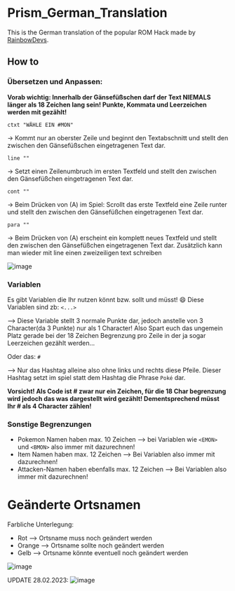 # Prism_German_Translation
This is the German translation of the popular ROM Hack made by [RainbowDevs](https://rainbowdevs.com).


## How to
### Übersetzen und Anpassen:

**Vorab wichtig: Innerhalb der Gänsefüßschen darf der Text __NIEMALS länger als 18 Zeichen__ lang sein! Punkte, Kommata und Leerzeichen werden mit gezählt!**

`ctxt "WÄHLE EIN #MON"`

 -> Kommt nur an oberster Zeile und beginnt den Textabschnitt und stellt den zwischen den Gänsefüßschen eingetragenen Text dar.

`line ""`

-> Setzt einen Zeilenumbruch im ersten Textfeld und stellt den zwischen den Gänsefüßchen eingetragenen Text dar.

`cont ""`

 -> Beim Drücken von (A) im Spiel: Scrollt das erste Textfeld eine Zeile runter und stellt den zwischen den Gänsefüßchen eingetragenen Text dar.

`para ""`

 -> Beim Drücken von (A) erscheint ein komplett neues Textfeld und stellt den zwischen den Gänsefüßchen eingetragenen Text dar. Zusätzlich kann man wieder mit line         einen zweizeiligen text schreiben 
 
 ![image](https://user-images.githubusercontent.com/11394683/168790538-a63b0020-6965-4050-9c15-0e161028745e.png)


### Variablen
Es gibt Variablen die Ihr nutzen könnt bzw. sollt und müsst! 😄 
Diese Variablen sind zb:
`<...>`

--> Diese Variable stellt 3 normale Punkte dar, jedoch anstelle von 3 Character(da 3 Punkte) nur als 1 Character! Also Spart euch das ungemein Platz gerade bei der 18     Zeichen Begrenzung pro Zeile in der ja sogar Leerzeichen gezählt werden...

Oder das:
`#`

--> Nur das Hashtag alleine also ohne links und rechts diese Pfeile.
    Dieser Hashtag setzt im spiel statt dem Hashtag die Phrase
    `Poké` dar.

**Vorsicht! Als Code ist # zwar nur ein Zeichen, für die 18 Char begrenzung wird jedoch das was dargestellt wird gezählt!
  Dementsprechend müsst Ihr # als 4 Character zählen!**
  
### Sonstige Begrenzungen
- Pokemon Namen haben max. 10 Zeichen --> bei Variablen wie `<EMON>` und `<BMON>` also immer mit dazurechnen!
- Item Namen haben max. 12 Zeichen --> Bei Variablen also immer mit dazurechnen!
- Attacken-Namen haben ebenfalls max. 12 Zeichen --> Bei Variablen also immer mit dazurechnen!


# Geänderte Ortsnamen
Farbliche Unterlegung:
 - Rot --> Ortsname muss noch geändert werden
 - Orange --> Ortsname sollte noch geändert werden
 - Gelb --> Ortsname könnte eventuell noch geändert werden

![image](https://user-images.githubusercontent.com/11394683/169313304-5e7a622a-5aa0-49ee-a991-78e9ed0c9444.png)


UPDATE 28.02.2023:
![image](https://user-images.githubusercontent.com/11394683/221959444-436cd728-14d6-4d5a-b786-2ad176595617.png)



